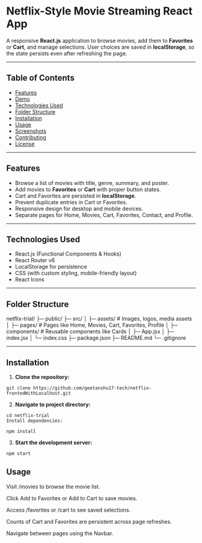 # Netflix-Style Movie Streaming React App

A responsive **React.js** application to browse movies, add them to **Favorites** or **Cart**, and manage selections. User choices are saved in **localStorage**, so the state persists even after refreshing the page.

---

## Table of Contents

- [Features](#features)  
- [Demo](#demo)  
- [Technologies Used](#technologies-used)  
- [Folder Structure](#folder-structure)  
- [Installation](#installation)  
- [Usage](#usage)  
- [Screenshots](#screenshots)  
- [Contributing](#contributing)  
- [License](#license)  

---

## Features

- Browse a list of movies with title, genre, summary, and poster.  
- Add movies to **Favorites** or **Cart** with proper button states.  
- Cart and Favorites are persisted in **localStorage**.  
- Prevent duplicate entries in Cart or Favorites.  
- Responsive design for desktop and mobile devices.  
- Separate pages for Home, Movies, Cart, Favorites, Contact, and Profile.  

---

## Technologies Used

- React.js (Functional Components & Hooks)  
- React Router v6  
- LocalStorage for persistence  
- CSS (with custom styling, mobile-friendly layout)  
- React Icons  

---

## Folder Structure

netflix-trial/
├─ public/
├─ src/
│ ├─ assets/ # Images, logos, media assets
│ ├─ pages/ # Pages like Home, Movies, Cart, Favorites, Profile
│ ├─ components/ # Reusable components like Cards
│ ├─ App.jsx
│ ├─ index.jsx
│ └─ index.css
├─ package.json
├─ README.md
└─ .gitignore

---

## Installation

1. **Clone the repository:**
```
git clone https://github.com/geetanshu17-tech/netflix-frontedWithLocalhost.git
```

2. **Navigate to project directory:**
```
cd netflix-trial
Install dependencies:

npm install
```

3. **Start the development server:**
```
npm start
```

## Usage

Visit /movies to browse the movie list.

Click Add to Favorites or Add to Cart to save movies.

Access /favorites or /cart to see saved selections.

Counts of Cart and Favorites are persistent across page refreshes.

Navigate between pages using the Navbar.

